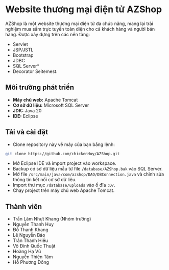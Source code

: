 # Website thương mại điện tử AZShop

AZShop là một website thương mại điện tử đa chức năng, mang lại trải nghiệm mua sắm trực tuyến toàn diện cho cả khách hàng và người bán hàng. Được xây dựng trên các nền tảng:
* Servlet
* JSP/JSTL
* Bootstrap
* JDBC
* SQL Server*
* Decorator Seitemest.


## Môi trường phát triển

- **Máy chủ web:** Apache Tomcat
- **Cơ sở dữ liệu:** Microsoft SQL Server
- **JDK:** Java 20
- **IDE:** Eclipse

## Tải và cài đặt
* Clone repository này về máy của bạn bằng lệnh:
```bash
git clone https://github.com/chickenHuy/AZShop.git
```
* Mở Eclipse IDE và import project vào workspace.
* Backup cơ sở dữ liệu mẫu từ file `/database/AZShop.bak` vào SQL Server.
* Mở file `/src/main/java/com/azshop/DAO/DBConnection.java` và chỉnh sửa thông tin kết nối cơ sở dữ liệu.
* Import thư mục `/database/uploads` vào ổ đĩa `:D/`.
* Chạy project trên máy chủ web Apache Tomcat.

## Thành viên

* Trần Lâm Nhựt Khang (Nhóm trưởng)
* Nguyễn Thanh Huy
* Đỗ Thanh Khang
* Lê Nguyễn Bảo
* Trần Thanh Hiếu
* Võ Đinh Quốc Thuật
* Hoàng Hạ Vũ
* Nguyễn Thiện Tâm
* Hồ Phương Đông
